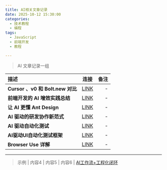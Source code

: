 ```yaml
---
title: AI相关文章记录
date: 2025-10-12 15:30:00
categories:
  - 技术教程
  - 编程
tags:
  - JavaScript
  - 前端开发
  - 教程

---
```



<!-- > 记录一组

| 描述 | 连接 | 备注 |
|:-------|:-------:|-------:|
|  **Cursor 、v0 和 Bolt.new 对比**  |  [LINK](https://cloud.tencent.cn/developer/article/2457742)  |  -  |
|  **前端开发的 AI 增效实践总结**  |  [LINK](https://my.oschina.net/u/4662964/blog/18348955)  |  -  |
|  **让 AI 更懂 Ant Design**  |  [LINK](https://mp.weixin.qq.com/s/bxUlMtZAK1_bo75aXjnR5w)  |  -  |
|  **AI 驱动的研发协作新范式**  |  [LINK](https://mp.weixin.qq.com/s/KQsN6dQlnNeCNATC-QD7pg)  |  -  |
|  **AI 驱动自动化测试**  |  [LINK](https://mp.weixin.qq.com/s/ND6rIVh8lAY8iAanzcDbjg)  |  -  |
|  **Browser Use 详解**  |  [LINK](https://mp.weixin.qq.com/s/oG69Lim4dBA3VCw4LNvzqQ)  |  -  | -->

> AI 文章记录一组

| 描述 | 连接 | 备注 |
|:-------|:-------:|-------:|
|  **Cursor 、v0 和 Bolt.new 对比**  |  [LINK](https://cloud.tencent.cn/developer/article/2457742)  |  -  |
|  **前端开发的 AI 增效实践总结**  |  [LINK](https://my.oschina.net/u/4662964/blog/18348955)  |  -  |
|  **让 AI 更懂 Ant Design**  |  [LINK](https://mp.weixin.qq.com/s/bxUlMtZAK1_bo75aXjnR5w)  |  -  |
|  **AI 驱动的研发协作新范式**  |  [LINK](https://mp.weixin.qq.com/s/KQsN6dQlnNeCNATC-QD7pg)  |  -  |
|  **AI 驱动自动化测试**  |  [LINK](https://mp.weixin.qq.com/s/ND6rIVh8lAY8iAanzcDbjg)  |  -  |
|  **AI驱动UI自动化测试框架**  |  [LINK](https://mp.weixin.qq.com/s/sdQPZ310dH6GJoBGPenCHQ)  |  -  |
|  **Browser Use 详解**  |  [LINK](https://mp.weixin.qq.com/s/oG69Lim4dBA3VCw4LNvzqQ)  |  -  |

---

> 示例
| 内容4  |  内容5  |  内容6 |
[AI工作流+工程化闭环](https://my.oschina.net/u/4662964/blog/18348955)